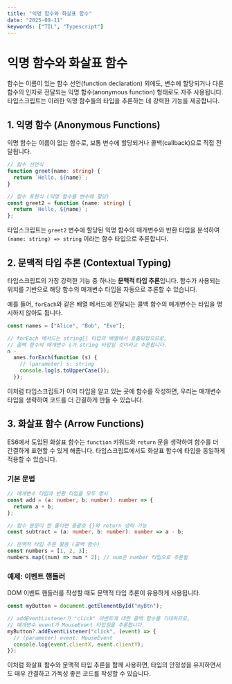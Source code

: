 ```yaml
---
title: "익명 함수와 화살표 함수"
date: "2025-09-11"
keywords: ["TIL", "Typescript"]
---
```


# 익명 함수와 화살표 함수

함수는 이름이 있는 함수 선언(function declaration) 외에도, 변수에 할당되거나 다른 함수의 인자로 전달되는 익명 함수(anonymous function) 형태로도 자주 사용됩니다. 타입스크립트는 이러한 익명 함수들의 타입을 추론하는 데 강력한 기능을 제공합니다.

## 1. 익명 함수 (Anonymous Functions)

익명 함수는 이름이 없는 함수로, 보통 변수에 할당되거나 콜백(callback)으로 직접 전달됩니다.

```typescript
// 함수 선언식
function greet(name: string) {
  return `Hello, ${name}`;
}

// 함수 표현식 (익명 함수를 변수에 할당)
const greet2 = function (name: string) {
  return `Hello, ${name}`;
};
```

타입스크립트는 `greet2` 변수에 할당된 익명 함수의 매개변수와 반환 타입을 분석하여 `(name: string) => string` 이라는 함수 타입으로 추론합니다.

## 2. 문맥적 타입 추론 (Contextual Typing)

타입스크립트의 가장 강력한 기능 중 하나는 **문맥적 타입 추론**입니다. 함수가 사용되는 위치를 기반으로 해당 함수의 매개변수 타입을 자동으로 추론할 수 있습니다.

예를 들어, `forEach`와 같은 배열 메서드에 전달되는 콜백 함수의 매개변수는 타입을 명시하지 않아도 됩니다.

```typescript
const names = ["Alice", "Bob", "Eve"];

// forEach 메서드는 string[] 타입의 배열에서 호출되었으므로,
// 콜백 함수의 매개변수 s가 string 타입일 것이라고 추론합니다.
n -
  ames.forEach(function (s) {
    // (parameter) s: string
    console.log(s.toUpperCase());
  });
```

이처럼 타입스크립트가 이미 타입을 알고 있는 곳에 함수를 작성하면, 우리는 매개변수 타입을 생략하여 코드를 더 간결하게 만들 수 있습니다.

## 3. 화살표 함수 (Arrow Functions)

ES6에서 도입된 화살표 함수는 `function` 키워드와 `return` 문을 생략하여 함수를 더 간결하게 표현할 수 있게 해줍니다. 타입스크립트에서도 화살표 함수에 타입을 동일하게 적용할 수 있습니다.

### 기본 문법

```typescript
// 매개변수 타입과 반환 타입을 모두 명시
const add = (a: number, b: number): number => {
  return a + b;
};

// 함수 본문이 한 줄이면 중괄호 {}와 return 생략 가능
const subtract = (a: number, b: number): number => a - b;

// 문맥적 타입 추론 활용 (콜백 함수)
const numbers = [1, 2, 3];
numbers.map((num) => num * 2); // num은 number 타입으로 추론됨
```

### 예제: 이벤트 핸들러

DOM 이벤트 핸들러를 작성할 때도 문맥적 타입 추론이 유용하게 사용됩니다.

```typescript
const myButton = document.getElementById("myBtn");

// addEventListener가 "click" 이벤트에 대한 콜백 함수를 기대하므로,
// 매개변수 event가 MouseEvent 타입임을 추론합니다.
myButton?.addEventListener("click", (event) => {
  // (parameter) event: MouseEvent
  console.log(event.clientX, event.clientY);
});
```

이처럼 화살표 함수와 문맥적 타입 추론을 함께 사용하면, 타입의 안정성을 유지하면서도 매우 간결하고 가독성 좋은 코드를 작성할 수 있습니다.
